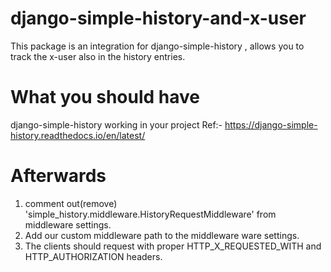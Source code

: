 # django-simple-history-and-x-user

This package is an integration for django-simple-history , allows you to track the x-user also in the history entries. 

# What you should have

django-simple-history working in your project
Ref:- https://django-simple-history.readthedocs.io/en/latest/

# Afterwards
1. comment out(remove)  'simple_history.middleware.HistoryRequestMiddleware' from middleware settings.
2. Add our custom middleware path to the middleware ware settings.
3. The clients should request with proper HTTP_X_REQUESTED_WITH and HTTP_AUTHORIZATION headers. 



